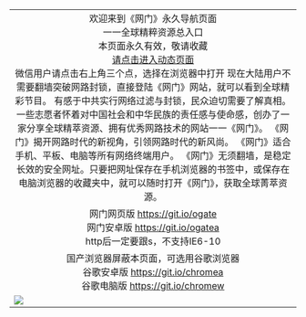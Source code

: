 ﻿<table>
  <tr></tr>
  <!--tr><td colspan=2 align=center><img src="https://cloud.githubusercontent.com/assets/11880933/13434984/f430fae2-e012-11e5-814f-c2df1e82b247.jpg" /></td></tr-->
  <tr><td colspan=2 align=center>欢迎来到《网门》永久导航页面<br/>
    一一全球精粹资源总入口<br/>
    本页面永久有效，敬请收藏<br/>
    <a href="https://dnr3kktth7dpj.cloudfront.net?from=github" target="_blank">请点击进入动态页面</a><br/>
    微信用户请点击右上角三个点，选择在浏览器中打开
    <!--br/><br/>海外直连网址 <a href="http://www.ogate.org/oGate.aspx?from=githubo" target="_blank">www.ogate.org</a-->
    <!--br>* IE6打开动态网址须在选项中勾选TLS 1.0-->
    现在大陆用户不需要翻墙突破网路封锁，直接登陆《网门》网站，就可以看到全球精彩节目。
有感于中共实行网络过滤与封锁，民众迫切需要了解真相。一些志愿者怀着对中国社会和中华民族的责任感与使命感，创办了一家分享全球精萃资源、拥有优秀网路技术的网站一一《网门》。
《网门》揭开网路时代的新视角，引领网路时代的新风尚。
《网门》适合手机、平板、电脑等所有网络终端用户。
《网门》无须翻墙，是稳定长效的安全网址。只要把网址保存在手机浏览器的书签中，或保存在电脑浏览器的收藏夹中，就可以随时打开《网门》，获取全球菁萃资源。</td>
  </tr>
  <tr>
    <td colspan=2 align=center>
      网门网页版
      <a href="https://github.com/ogate/ogate/blob/master/README.md?web" target="_blank">https://git.io/ogate</a><br>
      网门安卓版
      <a href="https://dnr3kktth7dpj.cloudfront.net/ogUP.aspx?name=2A%2FoGate.apk">https://git.io/ogatea</a><br/>
      http后一定要跟s，不支持IE6-10
    </td>
  </tr>
  <tr>
    <td colspan=2 align=center>国产浏览器屏蔽本页面，可选用谷歌浏览器<br/>
      谷歌安卓版
      <a href="https://dnr3kktth7dpj.cloudfront.net/ogUP.aspx?name=2A%2FChrome.apk">https://git.io/chromea</a><br/>
      谷歌电脑版
      <a href="https://dnr3kktth7dpj.cloudfront.net/ogUP.aspx?name=2A%2FChrome.zip">https://git.io/chromew</a>
    </td>
  </tr>
  <tr>
    <td colspan=2><a href="https://dnr3kktth7dpj.cloudfront.net?from=github" target="_blank"><img src="https://cloud.githubusercontent.com/assets/11880933/15631437/70d0a74e-259d-11e6-946f-6237b4b657bd.jpg" /></a></td> 
  </tr>
  <!--tr>
    <td colspan=2 align=center>可能失效的动态网址
    </td>
  </tr-->
</table>
